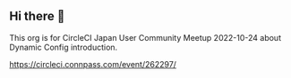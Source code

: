 ## Hi there 👋

This org is for CircleCI Japan User Community Meetup 2022-10-24 about Dynamic Config introduction.

https://circleci.connpass.com/event/262297/

